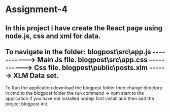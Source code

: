 # Assignment-4
In this project i have create the React page using node.js, css and xml for data.<br></br>
To navigate in the folder: 
blogpost\src\app.js  -----------> Main Js file. 
blogpost\src\app.css -----------> Css file.
blogpost\public\posts.xlm ------> XLM Data set.
--------------------------------------------------------------------------------------
To Run the application download the blogpost folder then change directory in cmd to the blogpost folder the run command -> npm start to the application if you have not installed nodejs first install and then add the project blogpost init. 
